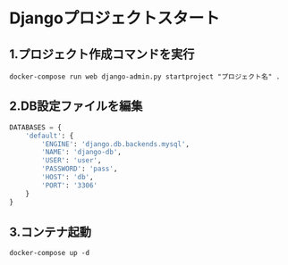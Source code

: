 # Djangoプロジェクトスタート

## 1.プロジェクト作成コマンドを実行

```
docker-compose run web django-admin.py startproject "プロジェクト名" .
```


## 2.DB設定ファイルを編集

```python:/setting.py
DATABASES = {
    'default': {
        'ENGINE': 'django.db.backends.mysql',
        'NAME': 'django-db',
        'USER': 'user',
        'PASSWORD': 'pass',
        'HOST': 'db',
        'PORT': '3306'
    }
}
```

## 3.コンテナ起動
```
docker-compose up -d
```